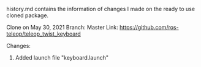 history.md contains the information of changes I made on the ready to use cloned package.

Clone on May 30, 2021
Branch: Master
Link: https://github.com/ros-teleop/teleop_twist_keyboard

Changes:
1. Added launch file "keyboard.launch"
